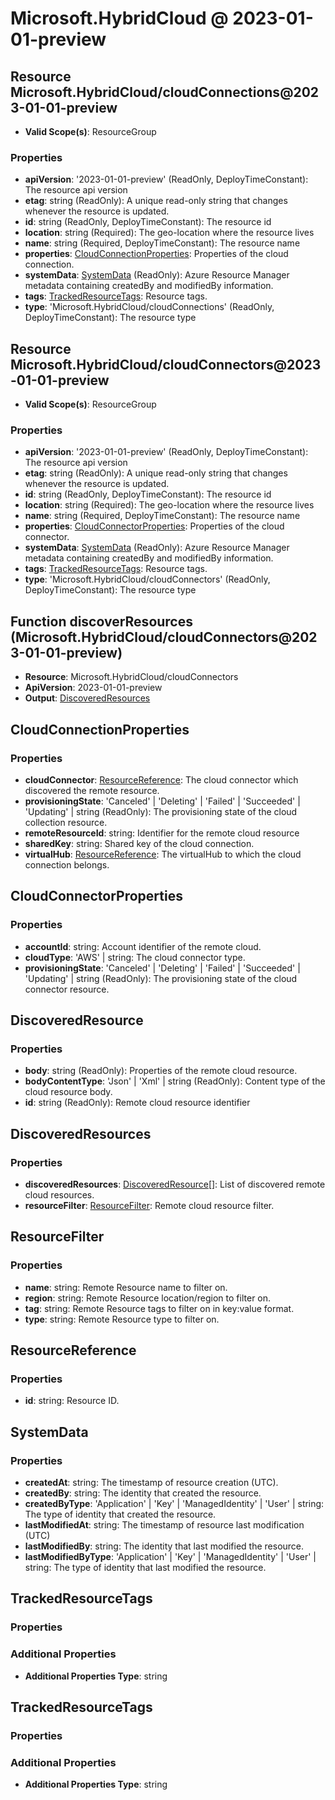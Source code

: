 # Microsoft.HybridCloud @ 2023-01-01-preview

## Resource Microsoft.HybridCloud/cloudConnections@2023-01-01-preview
* **Valid Scope(s)**: ResourceGroup
### Properties
* **apiVersion**: '2023-01-01-preview' (ReadOnly, DeployTimeConstant): The resource api version
* **etag**: string (ReadOnly): A unique read-only string that changes whenever the resource is updated.
* **id**: string (ReadOnly, DeployTimeConstant): The resource id
* **location**: string (Required): The geo-location where the resource lives
* **name**: string (Required, DeployTimeConstant): The resource name
* **properties**: [CloudConnectionProperties](#cloudconnectionproperties): Properties of the cloud connection.
* **systemData**: [SystemData](#systemdata) (ReadOnly): Azure Resource Manager metadata containing createdBy and modifiedBy information.
* **tags**: [TrackedResourceTags](#trackedresourcetags): Resource tags.
* **type**: 'Microsoft.HybridCloud/cloudConnections' (ReadOnly, DeployTimeConstant): The resource type

## Resource Microsoft.HybridCloud/cloudConnectors@2023-01-01-preview
* **Valid Scope(s)**: ResourceGroup
### Properties
* **apiVersion**: '2023-01-01-preview' (ReadOnly, DeployTimeConstant): The resource api version
* **etag**: string (ReadOnly): A unique read-only string that changes whenever the resource is updated.
* **id**: string (ReadOnly, DeployTimeConstant): The resource id
* **location**: string (Required): The geo-location where the resource lives
* **name**: string (Required, DeployTimeConstant): The resource name
* **properties**: [CloudConnectorProperties](#cloudconnectorproperties): Properties of the cloud connector.
* **systemData**: [SystemData](#systemdata) (ReadOnly): Azure Resource Manager metadata containing createdBy and modifiedBy information.
* **tags**: [TrackedResourceTags](#trackedresourcetags): Resource tags.
* **type**: 'Microsoft.HybridCloud/cloudConnectors' (ReadOnly, DeployTimeConstant): The resource type

## Function discoverResources (Microsoft.HybridCloud/cloudConnectors@2023-01-01-preview)
* **Resource**: Microsoft.HybridCloud/cloudConnectors
* **ApiVersion**: 2023-01-01-preview
* **Output**: [DiscoveredResources](#discoveredresources)

## CloudConnectionProperties
### Properties
* **cloudConnector**: [ResourceReference](#resourcereference): The cloud connector which discovered the remote resource.
* **provisioningState**: 'Canceled' | 'Deleting' | 'Failed' | 'Succeeded' | 'Updating' | string (ReadOnly): The provisioning state of the cloud collection resource.
* **remoteResourceId**: string: Identifier for the remote cloud resource
* **sharedKey**: string: Shared key of the cloud connection.
* **virtualHub**: [ResourceReference](#resourcereference): The virtualHub to which the cloud connection belongs.

## CloudConnectorProperties
### Properties
* **accountId**: string: Account identifier of the remote cloud.
* **cloudType**: 'AWS' | string: The cloud connector type.
* **provisioningState**: 'Canceled' | 'Deleting' | 'Failed' | 'Succeeded' | 'Updating' | string (ReadOnly): The provisioning state of the cloud connector resource.

## DiscoveredResource
### Properties
* **body**: string (ReadOnly): Properties of the remote cloud resource.
* **bodyContentType**: 'Json' | 'Xml' | string (ReadOnly): Content type of the cloud resource body.
* **id**: string (ReadOnly): Remote cloud resource identifier

## DiscoveredResources
### Properties
* **discoveredResources**: [DiscoveredResource](#discoveredresource)[]: List of discovered remote cloud resources.
* **resourceFilter**: [ResourceFilter](#resourcefilter): Remote cloud resource filter.

## ResourceFilter
### Properties
* **name**: string: Remote Resource name to filter on.
* **region**: string: Remote Resource location/region to filter on.
* **tag**: string: Remote Resource tags to filter on in key:value format.
* **type**: string: Remote Resource type to filter on.

## ResourceReference
### Properties
* **id**: string: Resource ID.

## SystemData
### Properties
* **createdAt**: string: The timestamp of resource creation (UTC).
* **createdBy**: string: The identity that created the resource.
* **createdByType**: 'Application' | 'Key' | 'ManagedIdentity' | 'User' | string: The type of identity that created the resource.
* **lastModifiedAt**: string: The timestamp of resource last modification (UTC)
* **lastModifiedBy**: string: The identity that last modified the resource.
* **lastModifiedByType**: 'Application' | 'Key' | 'ManagedIdentity' | 'User' | string: The type of identity that last modified the resource.

## TrackedResourceTags
### Properties
### Additional Properties
* **Additional Properties Type**: string

## TrackedResourceTags
### Properties
### Additional Properties
* **Additional Properties Type**: string

